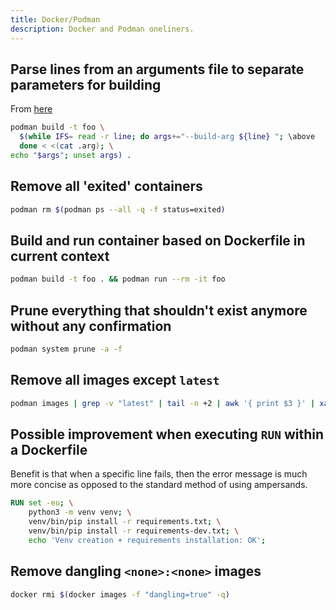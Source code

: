 ```yaml
---
title: Docker/Podman
description: Docker and Podman oneliners.
---
```

## Parse lines from an arguments file to separate parameters for building

From [here](https://ilhicas.com/2018/11/03/docker-build-with-build-arg-wit-multiple-arguments.html)

```bash frame="none"
podman build -t foo \
  $(while IFS= read -r line; do args+="--build-arg ${line} "; \above
  done < <(cat .arg); \
echo "$args"; unset args) .
```

## Remove all 'exited' containers

```bash frame="none"
podman rm $(podman ps --all -q -f status=exited)
```

## Build and run container based on Dockerfile in current context

```bash frame="none"
podman build -t foo . && podman run --rm -it foo
```

## Prune everything that shouldn't exist anymore without any confirmation

```bash frame="none"
podman system prune -a -f
```

## Remove all images except `latest`

```bash frame="none"
podman images | grep -v "latest" | tail -n +2 | awk '{ print $3 }' | xargs --no-run-if-empty podman rmi
```

## Possible improvement when executing `RUN` within a Dockerfile

Benefit is that when a specific line fails, then the error message is much more concise as opposed to the standard method of using ampersands.

```dockerfile
RUN set -eu; \
    python3 -m venv venv; \
    venv/bin/pip install -r requirements.txt; \
    venv/bin/pip install -r requirements-dev.txt; \
    echo 'Venv creation + requirements installation: OK';
```

## Remove dangling `<none>:<none>` images

```bash frame="none"
docker rmi $(docker images -f "dangling=true" -q)
```
